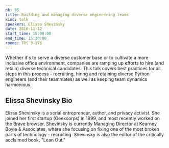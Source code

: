 ```yaml
---
pk: 95
title: Building and managing diverse engineering teams
kind: talk
speakers: Elissa Shevinsky
date: 2016-11-12
start_time: 15:00:00
end_time: 15:30:00
rooms: TRS 3-176
---
```


Whether it's to serve a diverse customer base or to cultivate a more inclusive office environment, companies are ramping up efforts to hire (and retain) diverse technical candidates. This talk covers best practices for all steps in this process - recruiting, hiring and retaining diverse Python engineers (and their teammates) as well as keeping team dynamics harmonious. 

## Elissa Shevinsky Bio

Elissa Shevinsky is a serial entrepreneur, author, and privacy activist. 
She joined her first startup (Geekcorps) in 1999, and most recently worked
on the Brave browser.  Shevinsky is currently Managing Director at 
Kearney Boyle & Associates, where she focusing on fixing one of the 
most broken parts of technology - recruiting. Shevinsky is also the 
editor of the critically acclaimed book, "Lean Out."